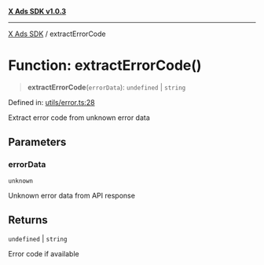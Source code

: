 [**X Ads SDK v1.0.3**](../README.md)

***

[X Ads SDK](../globals.md) / extractErrorCode

# Function: extractErrorCode()

> **extractErrorCode**(`errorData`): `undefined` \| `string`

Defined in: [utils/error.ts:28](https://github.com/kage1020/x-ads-sdk/blob/main/src/utils/error.ts#L28)

Extract error code from unknown error data

## Parameters

### errorData

`unknown`

Unknown error data from API response

## Returns

`undefined` \| `string`

Error code if available
